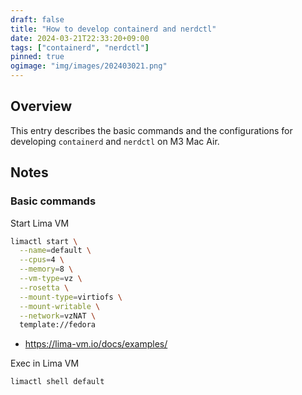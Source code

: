 ```yaml
---
draft: false
title: "How to develop containerd and nerdctl"
date: 2024-03-21T22:33:20+09:00
tags: ["containerd", "nerdctl"]
pinned: true
ogimage: "img/images/202403021.png"
---
```


## Overview

This entry describes the basic commands and the configurations for developing `containerd` and `nerdctl` on M3 Mac Air.

## Notes

### Basic commands

Start Lima VM

```bash
limactl start \
  --name=default \
  --cpus=4 \
  --memory=8 \
  --vm-type=vz \
  --rosetta \
  --mount-type=virtiofs \
  --mount-writable \
  --network=vzNAT \
  template://fedora
```

- https://lima-vm.io/docs/examples/

Exec in Lima VM

```bash
limactl shell default
```

